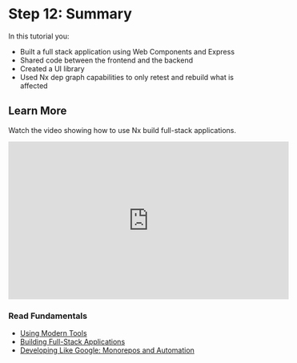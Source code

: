 # Step 12: Summary

In this tutorial you:

- Built a full stack application using Web Components and Express
- Shared code between the frontend and the backend
- Created a UI library
- Used Nx dep graph capabilities to only retest and rebuild what is affected

## Learn More

Watch the video showing how to use Nx build full-stack applications.

<iframe width="560" height="315" src="https://www.youtube.com/embed/mVKMse-gFBI" frameborder="0" allow="accelerometer; autoplay; encrypted-media; gyroscope; picture-in-picture" allowfullscreen></iframe>

### Read Fundamentals

- [Using Modern Tools](/web/fundamentals/use-modern-tools)
- [Building Full-Stack Applications](/web/fundamentals/build-full-stack-applications)
- [Developing Like Google: Monorepos and Automation](/web/fundamentals/develop-like-google)
